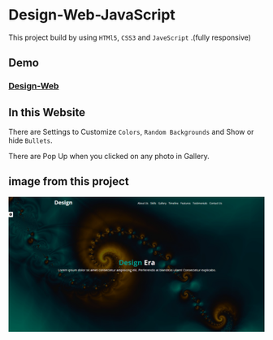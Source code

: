 # Design-Web-JavaScript

This project build by using `HTMl5`, `CSS3` and `JaveScript` .(fully responsive)

## Demo
### [Design-Web](https://design-web-js.vercel.app/)

## In this Website

There are Settings to Customize `Colors`, `Random Backgrounds` and Show or hide `Bullets`.

There are Pop Up when you clicked on any photo in Gallery.

## image from this project

![project-image](/images/design-web.png)
